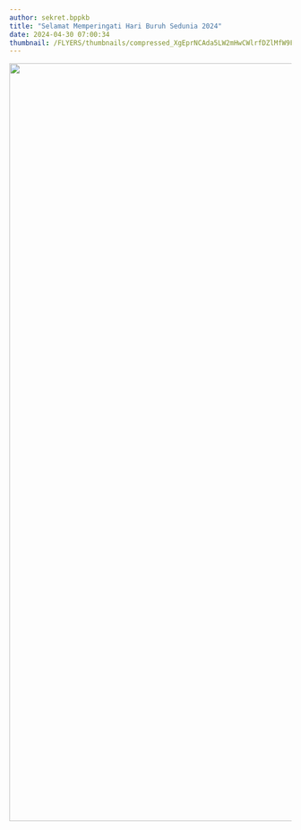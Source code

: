 ```yaml
---
author: sekret.bppkb
title: "Selamat Memperingati Hari Buruh Sedunia 2024"
date: 2024-04-30 07:00:34
thumbnail: /FLYERS/thumbnails/compressed_XgEprNCAda5LW2mHwCWlrfDZlMfW9FIQUZyvrPY3.png
---
```

<p><img src="/images/RpQl08KprmiV9AZ2usOy.png" alt="" width="1081" height="1350" /></p>